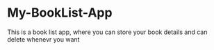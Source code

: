 # My-BookList-App
This is a book list app, where you can store your book details and can delete whenevr you want
